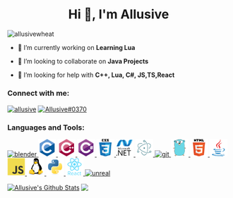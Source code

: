 <h1 align="center">Hi 👋, I'm Allusive</h1>
<p align="left"> <img src="https://komarev.com/ghpvc/?username=allusivewheat&label=Profile%20views&color=0e75b6&style=flat" alt="allusivewheat" /> </p>

- 🔭 I’m currently working on **Learning Lua**

- 👯 I’m looking to collaborate on **Java Projects**

- 🤝 I’m looking for help with **C++, Lua, C#, JS,TS,React**

<h3 align="left">Connect with me:</h3>
<p align="left">
<a href="https://www.youtube.com/channel/UCkBkyo2Whz9VhwHqwy-nTkA" target="blank"><img align="center" src="https://cdn.jsdelivr.net/npm/simple-icons@3.0.1/icons/youtube.svg" alt="allusive" height="30" width="40" /></a>
<a href="https://discord.gg/Allusive#0370" target="blank"><img align="center" src="https://cdn.jsdelivr.net/npm/simple-icons@3.0.1/icons/discord.svg" alt="Allusive#0370" height="30" width="40" /></a>
</p>

<h3 align="left">Languages and Tools:</h3>
<p align="left"> <a href="https://www.blender.org/" target="_blank"> <img src="https://download.blender.org/branding/community/blender_community_badge_white.svg" alt="blender" width="40" height="40"/> </a> <a href="https://www.cprogramming.com/" target="_blank"> <img src="https://raw.githubusercontent.com/devicons/devicon/master/icons/c/c-original.svg" alt="c" width="40" height="40"/> </a> <a href="https://www.w3schools.com/cpp/" target="_blank"> <img src="https://raw.githubusercontent.com/devicons/devicon/master/icons/cplusplus/cplusplus-original.svg" alt="cplusplus" width="40" height="40"/> </a> <a href="https://www.w3schools.com/cs/" target="_blank"> <img src="https://raw.githubusercontent.com/devicons/devicon/master/icons/csharp/csharp-original.svg" alt="csharp" width="40" height="40"/> </a> <a href="https://www.w3schools.com/css/" target="_blank"> <img src="https://raw.githubusercontent.com/devicons/devicon/master/icons/css3/css3-original-wordmark.svg" alt="css3" width="40" height="40"/> </a> <a href="https://dotnet.microsoft.com/" target="_blank"> <img src="https://raw.githubusercontent.com/devicons/devicon/master/icons/dot-net/dot-net-original-wordmark.svg" alt="dotnet" width="40" height="40"/> </a> <a href="https://www.electronjs.org" target="_blank"> <img src="https://raw.githubusercontent.com/devicons/devicon/master/icons/electron/electron-original.svg" alt="electron" width="40" height="40"/> </a> <a href="https://git-scm.com/" target="_blank"> <img src="https://www.vectorlogo.zone/logos/git-scm/git-scm-icon.svg" alt="git" width="40" height="40"/> </a> <a href="https://golang.org" target="_blank"> <img src="https://raw.githubusercontent.com/devicons/devicon/master/icons/go/go-original.svg" alt="go" width="40" height="40"/> </a> <a href="https://www.w3.org/html/" target="_blank"> <img src="https://raw.githubusercontent.com/devicons/devicon/master/icons/html5/html5-original-wordmark.svg" alt="html5" width="40" height="40"/> </a> <a href="https://www.java.com" target="_blank"> <img src="https://raw.githubusercontent.com/devicons/devicon/master/icons/java/java-original.svg" alt="java" width="40" height="40"/> </a> <a href="https://developer.mozilla.org/en-US/docs/Web/JavaScript" target="_blank"> <img src="https://raw.githubusercontent.com/devicons/devicon/master/icons/javascript/javascript-original.svg" alt="javascript" width="40" height="40"/> </a> <a href="https://www.linux.org/" target="_blank"> <img src="https://raw.githubusercontent.com/devicons/devicon/master/icons/linux/linux-original.svg" alt="linux" width="40" height="40"/> </a> <a href="https://www.python.org" target="_blank"> <img src="https://raw.githubusercontent.com/devicons/devicon/master/icons/python/python-original.svg" alt="python" width="40" height="40"/> </a> <a href="https://reactjs.org/" target="_blank"> <img src="https://raw.githubusercontent.com/devicons/devicon/master/icons/react/react-original-wordmark.svg" alt="react" width="40" height="40"/> </a> <a href="https://unrealengine.com/" target="_blank"> <img src="https://raw.githubusercontent.com/kenangundogan/fontisto/036b7eca71aab1bef8e6a0518f7329f13ed62f6b/icons/svg/brand/unreal-engine.svg" alt="unreal" width="40" height="40"/> </a> </p>

<a href="https://github.com/AllusiveWheat">
<img align="center" alt="Allusive's Github Stats" src="https://github-readme-stats.vercel.app/api?username=AllusiveWheat&show_icons=true&hide_border=true&count_private=true&include_all_commits=true&theme=radical" /></a>
<a href="https://github.com/AllusiveWheat">
  <img align="center" src="https://github-readme-stats.anuraghazra1.vercel.app/api/top-langs/?username=AllusiveWheat&layout=compact&theme=radical" />
</a>
